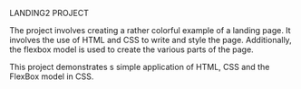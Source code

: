 LANDING2 PROJECT

The project involves creating a rather colorful example of a landing page. It involves the use of HTML and CSS to write and style the page. Additionally, the flexbox model is used to create the various parts of the page.

This project demonstrates s simple application of HTML, CSS and the FlexBox model in CSS.